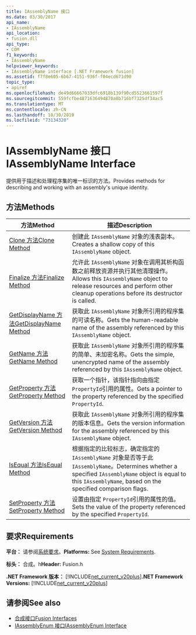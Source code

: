 ```yaml
---
title: IAssemblyName 接口
ms.date: 03/30/2017
api_name:
- IAssemblyName
api_location:
- fusion.dll
api_type:
- COM
f1_keywords:
- IAssemblyName
helpviewer_keywords:
- IAssemblyName interface [.NET Framework fusion]
ms.assetid: f7f8e605-6b67-4151-936f-f04ecd671d90
topic_type:
- apiref
ms.openlocfilehash: de49d66667033dfc6918b139f90cd5523661597f
ms.sourcegitcommit: 559fcfbe4871636494870a8b716bf7325df34ac5
ms.translationtype: MT
ms.contentlocale: zh-CN
ms.lasthandoff: 10/30/2019
ms.locfileid: "73134320"
---
```

# <a name="iassemblyname-interface"></a><span data-ttu-id="696cb-102">IAssemblyName 接口</span><span class="sxs-lookup"><span data-stu-id="696cb-102">IAssemblyName Interface</span></span>
<span data-ttu-id="696cb-103">提供用于描述和处理程序集的唯一标识的方法。</span><span class="sxs-lookup"><span data-stu-id="696cb-103">Provides methods for describing and working with an assembly's unique identity.</span></span>  
  
## <a name="methods"></a><span data-ttu-id="696cb-104">方法</span><span class="sxs-lookup"><span data-stu-id="696cb-104">Methods</span></span>  
  
|<span data-ttu-id="696cb-105">方法</span><span class="sxs-lookup"><span data-stu-id="696cb-105">Method</span></span>|<span data-ttu-id="696cb-106">描述</span><span class="sxs-lookup"><span data-stu-id="696cb-106">Description</span></span>|  
|------------|-----------------|  
|[<span data-ttu-id="696cb-107">Clone 方法</span><span class="sxs-lookup"><span data-stu-id="696cb-107">Clone Method</span></span>](iassemblyname-clone-method.md)|<span data-ttu-id="696cb-108">创建此 `IAssemblyName` 对象的浅表副本。</span><span class="sxs-lookup"><span data-stu-id="696cb-108">Creates a shallow copy of this `IAssemblyName` object.</span></span>|  
|[<span data-ttu-id="696cb-109">Finalize 方法</span><span class="sxs-lookup"><span data-stu-id="696cb-109">Finalize Method</span></span>](iassemblyname-finalize-method.md)|<span data-ttu-id="696cb-110">允许此 `IAssemblyName` 对象在调用其析构函数之前释放资源并执行其他清理操作。</span><span class="sxs-lookup"><span data-stu-id="696cb-110">Allows this `IAssemblyName` object to release resources and perform other cleanup operations before its destructor is called.</span></span>|  
|[<span data-ttu-id="696cb-111">GetDisplayName 方法</span><span class="sxs-lookup"><span data-stu-id="696cb-111">GetDisplayName Method</span></span>](iassemblyname-getdisplayname-method.md)|<span data-ttu-id="696cb-112">获取此 `IAssemblyName` 对象所引用的程序集的可读名称。</span><span class="sxs-lookup"><span data-stu-id="696cb-112">Gets the human-readable name of the assembly referenced by this `IAssemblyName` object.</span></span>|  
|[<span data-ttu-id="696cb-113">GetName 方法</span><span class="sxs-lookup"><span data-stu-id="696cb-113">GetName Method</span></span>](iassemblyname-getname-method.md)|<span data-ttu-id="696cb-114">获取此 `IAssemblyName` 对象所引用的程序集的简单、未加密名称。</span><span class="sxs-lookup"><span data-stu-id="696cb-114">Gets the simple, unencrypted name of the assembly referenced by this `IAssemblyName` object.</span></span>|  
|[<span data-ttu-id="696cb-115">GetProperty 方法</span><span class="sxs-lookup"><span data-stu-id="696cb-115">GetProperty Method</span></span>](iassemblyname-getproperty-method.md)|<span data-ttu-id="696cb-116">获取一个指针，该指针指向由指定 `PropertyId`引用的属性。</span><span class="sxs-lookup"><span data-stu-id="696cb-116">Gets a pointer to the property referenced by the specified `PropertyId`.</span></span>|  
|[<span data-ttu-id="696cb-117">GetVersion 方法</span><span class="sxs-lookup"><span data-stu-id="696cb-117">GetVersion Method</span></span>](iassemblyname-getversion-method.md)|<span data-ttu-id="696cb-118">获取此 `IAssemblyName` 对象所引用的程序集的版本信息。</span><span class="sxs-lookup"><span data-stu-id="696cb-118">Gets the version information for the assembly referenced by this `IAssemblyName` object.</span></span>|  
|[<span data-ttu-id="696cb-119">IsEqual 方法</span><span class="sxs-lookup"><span data-stu-id="696cb-119">IsEqual Method</span></span>](iassemblyname-isequal-method.md)|<span data-ttu-id="696cb-120">根据指定的比较标志，确定指定的 `IAssemblyName` 对象是否等于此 `IAssemblyName`。</span><span class="sxs-lookup"><span data-stu-id="696cb-120">Determines whether a specified `IAssemblyName` object is equal to this `IAssemblyName`, based on the specified comparison flags.</span></span>|  
|[<span data-ttu-id="696cb-121">SetProperty 方法</span><span class="sxs-lookup"><span data-stu-id="696cb-121">SetProperty Method</span></span>](iassemblyname-setproperty-method.md)|<span data-ttu-id="696cb-122">设置由指定 `PropertyId`引用的属性的值。</span><span class="sxs-lookup"><span data-stu-id="696cb-122">Sets the value of the property referenced by the specified `PropertyId`.</span></span>|  
  
## <a name="requirements"></a><span data-ttu-id="696cb-123">要求</span><span class="sxs-lookup"><span data-stu-id="696cb-123">Requirements</span></span>  
 <span data-ttu-id="696cb-124">**平台：** 请参阅[系统要求](../../get-started/system-requirements.md)。</span><span class="sxs-lookup"><span data-stu-id="696cb-124">**Platforms:** See [System Requirements](../../get-started/system-requirements.md).</span></span>  
  
 <span data-ttu-id="696cb-125">**标头：** 合成。h</span><span class="sxs-lookup"><span data-stu-id="696cb-125">**Header:** Fusion.h</span></span>  
  
 <span data-ttu-id="696cb-126">**.NET Framework 版本：** [!INCLUDE[net_current_v20plus](../../../../includes/net-current-v20plus-md.md)]</span><span class="sxs-lookup"><span data-stu-id="696cb-126">**.NET Framework Versions:** [!INCLUDE[net_current_v20plus](../../../../includes/net-current-v20plus-md.md)]</span></span>  
  
## <a name="see-also"></a><span data-ttu-id="696cb-127">请参阅</span><span class="sxs-lookup"><span data-stu-id="696cb-127">See also</span></span>

- [<span data-ttu-id="696cb-128">合成接口</span><span class="sxs-lookup"><span data-stu-id="696cb-128">Fusion Interfaces</span></span>](fusion-interfaces.md)
- [<span data-ttu-id="696cb-129">IAssemblyEnum 接口</span><span class="sxs-lookup"><span data-stu-id="696cb-129">IAssemblyEnum Interface</span></span>](iassemblyenum-interface.md)
